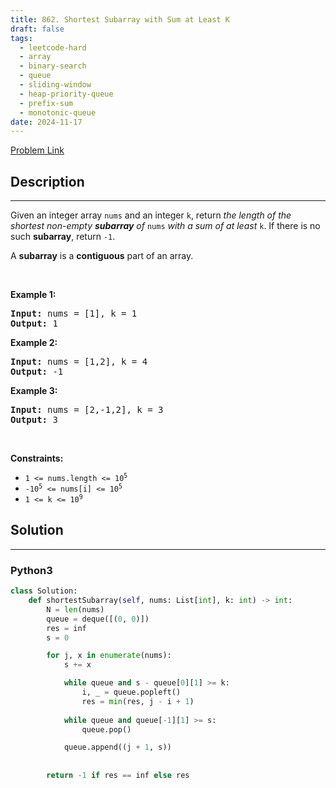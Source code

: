 ```yaml
---
title: 862. Shortest Subarray with Sum at Least K
draft: false
tags: 
  - leetcode-hard
  - array
  - binary-search
  - queue
  - sliding-window
  - heap-priority-queue
  - prefix-sum
  - monotonic-queue
date: 2024-11-17
---
```


[Problem Link](https://leetcode.com/problems/shortest-subarray-with-sum-at-least-k/)

## Description

---
<p>Given an integer array <code>nums</code> and an integer <code>k</code>, return <em>the length of the shortest non-empty <strong>subarray</strong> of </em><code>nums</code><em> with a sum of at least </em><code>k</code>. If there is no such <strong>subarray</strong>, return <code>-1</code>.</p>

<p>A <strong>subarray</strong> is a <strong>contiguous</strong> part of an array.</p>

<p>&nbsp;</p>
<p><strong class="example">Example 1:</strong></p>
<pre><strong>Input:</strong> nums = [1], k = 1
<strong>Output:</strong> 1
</pre><p><strong class="example">Example 2:</strong></p>
<pre><strong>Input:</strong> nums = [1,2], k = 4
<strong>Output:</strong> -1
</pre><p><strong class="example">Example 3:</strong></p>
<pre><strong>Input:</strong> nums = [2,-1,2], k = 3
<strong>Output:</strong> 3
</pre>
<p>&nbsp;</p>
<p><strong>Constraints:</strong></p>

<ul>
	<li><code>1 &lt;= nums.length &lt;= 10<sup>5</sup></code></li>
	<li><code>-10<sup>5</sup> &lt;= nums[i] &lt;= 10<sup>5</sup></code></li>
	<li><code>1 &lt;= k &lt;= 10<sup>9</sup></code></li>
</ul>


## Solution

---
### Python3
``` py title='shortest-subarray-with-sum-at-least-k'
class Solution:
    def shortestSubarray(self, nums: List[int], k: int) -> int:
        N = len(nums)
        queue = deque([(0, 0)])
        res = inf
        s = 0

        for j, x in enumerate(nums):
            s += x

            while queue and s - queue[0][1] >= k:
                i, _ = queue.popleft()
                res = min(res, j - i + 1)
            
            while queue and queue[-1][1] >= s:
                queue.pop()

            queue.append((j + 1, s))
       
        
        return -1 if res == inf else res
```

